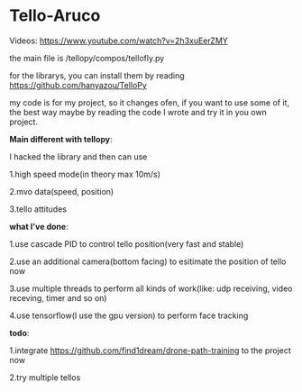 # Tello-Aruco
Videos: https://www.youtube.com/watch?v=2h3xuEerZMY
 
the main file is /tellopy/compos/tellofly.py

for the librarys, you can install them by reading https://github.com/hanyazou/TelloPy

my code is for my project, so it changes ofen, if you want to use some of it, the best way maybe by reading the code I wrote and try it in you own project.

**Main different with tellopy**:

I hacked the library and then can use 

  1.high speed mode(in theory max 10m/s)
  
  2.mvo data(speed, position)
  
  3.tello attitudes
  

**what I've done**:

  1.use cascade PID to control tello position(very fast and stable)
  
  2.use an additional camera(bottom facing) to esitimate the position of tello now
  
  3.use multiple threads to perform all kinds of work(like: udp receiving, video receving, timer and so on)
  
  4.use tensorflow(I use the gpu version) to perform face tracking

**todo**:

  1.integrate https://github.com/find1dream/drone-path-training to the project now
  
  2.try multiple tellos
